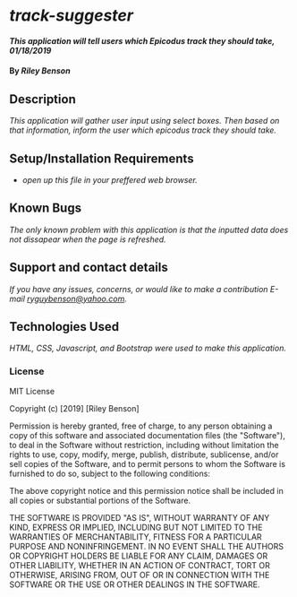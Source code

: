 # _track-suggester_

#### _This application will tell users which Epicodus track they should take, 01/18/2019_

#### By _**Riley Benson**_

## Description

_This application will gather user input using select boxes. Then based on that information, inform the user which epicodus track they should take._

## Setup/Installation Requirements

* _open up this file in your preffered web browser._




## Known Bugs

_The only known problem with this application is that the inputted data does not dissapear when the page is refreshed._

## Support and contact details

_If you have any issues, concerns, or would like to make a contribution E-mail ryguybenson@yahoo.com._

## Technologies Used

_HTML, CSS, Javascript, and Bootstrap were used to make this application._

### License

MIT License

Copyright (c) [2019] [Riley Benson]

Permission is hereby granted, free of charge, to any person obtaining a copy
of this software and associated documentation files (the "Software"), to deal
in the Software without restriction, including without limitation the rights
to use, copy, modify, merge, publish, distribute, sublicense, and/or sell
copies of the Software, and to permit persons to whom the Software is
furnished to do so, subject to the following conditions:

The above copyright notice and this permission notice shall be included in all
copies or substantial portions of the Software.

THE SOFTWARE IS PROVIDED "AS IS", WITHOUT WARRANTY OF ANY KIND, EXPRESS OR
IMPLIED, INCLUDING BUT NOT LIMITED TO THE WARRANTIES OF MERCHANTABILITY,
FITNESS FOR A PARTICULAR PURPOSE AND NONINFRINGEMENT. IN NO EVENT SHALL THE
AUTHORS OR COPYRIGHT HOLDERS BE LIABLE FOR ANY CLAIM, DAMAGES OR OTHER
LIABILITY, WHETHER IN AN ACTION OF CONTRACT, TORT OR OTHERWISE, ARISING FROM,
OUT OF OR IN CONNECTION WITH THE SOFTWARE OR THE USE OR OTHER DEALINGS IN THE
SOFTWARE.
